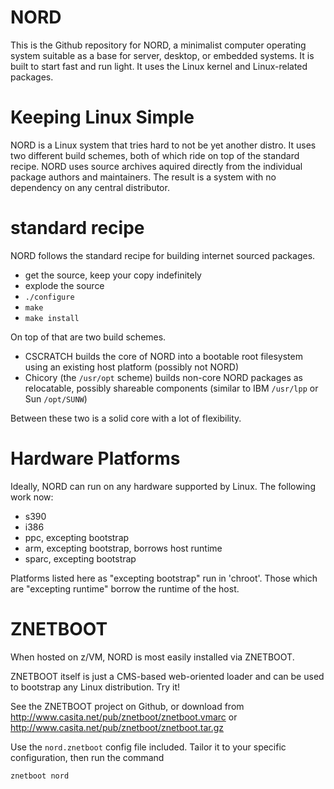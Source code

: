 NORD
====

This is the Github repository for NORD,
a minimalist computer operating system suitable as a base for
server, desktop, or embedded systems.  It is built to start fast
and run light.  It uses the Linux kernel and Linux-related packages.

Keeping Linux Simple
====================

NORD is a Linux system that tries hard to not be yet another distro.
It uses two different build schemes, both of which ride on top of
the standard recipe. NORD uses source archives aquired directly from
the individual package authors and maintainers. The result is a system
with no dependency on any central distributor.

standard recipe
===============

NORD follows the standard recipe for building internet sourced packages.

* get the source, keep your copy indefinitely
* explode the source
* `./configure`
* `make`
* `make install`

On top of that are two build schemes.

* CSCRATCH
	builds the core of NORD into a bootable root filesystem
	using an existing host platform (possibly not NORD)
* Chicory (the `/usr/opt` scheme)
	builds non-core NORD packages as relocatable,
	possibly shareable components (similar to 
	IBM `/usr/lpp` or Sun `/opt/SUNW`)

Between these two is a solid core with a lot of flexibility.

Hardware Platforms
==================

Ideally, NORD can run on any hardware supported by Linux.
The following work now:

* s390
* i386
* ppc, excepting bootstrap
* arm, excepting bootstrap, borrows host runtime
* sparc, excepting bootstrap

Platforms listed here as "excepting bootstrap" run in 'chroot'.
Those which are "excepting runtime" borrow the runtime of the host.

ZNETBOOT
========

When hosted on z/VM, NORD is most easily installed via ZNETBOOT.

ZNETBOOT itself is just a CMS-based web-oriented loader
and can be used to bootstrap any Linux distribution.
Try it!

See the ZNETBOOT project on Github, or download from
http://www.casita.net/pub/znetboot/znetboot.vmarc
or
http://www.casita.net/pub/znetboot/znetboot.tar.gz

Use the `nord.znetboot` config file included.
Tailor it to your specific configuration, then run the command

    znetboot nord


